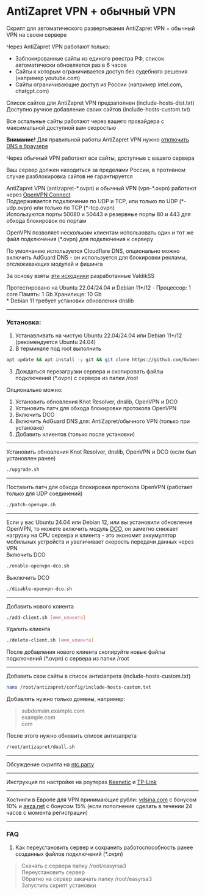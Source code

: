 # AntiZapret VPN + обычный VPN

Скрипт для автоматического развертывания AntiZapret VPN + обычный VPN на своем сервере

Через AntiZapret VPN работают только:
- Заблокированные сайты из единого реестра РФ, список автоматически обновляется раз в 6 часов
- Сайты к которым ограничивается доступ без судебного решения (например youtube.com)
- Сайты ограничивающие доступ из России (например intel.com, chatgpt.com)

Список сайтов для AntiZapret VPN предзаполнен (include-hosts-dist.txt)\
Доступно ручное добавление своих сайтов (include-hosts-custom.txt)

Все остальные сайты работают через вашего провайдера с максимальной доступной вам скоростью

**Внимание!** Для правильной работы AntiZapret VPN нужно [отключить DNS в браузере](https://www.google.ru/search?q=отключить+DNS+в+браузере)

Через обычный VPN работают все сайты, доступные с вашего сервера

Ваш сервер должен находиться за пределами России, в противном случае разблокировка сайтов не гарантируется

AntiZapret VPN (antizapret-\*.ovpn) и обычный VPN (vpn-\*.ovpn) работают через [OpenVPN Connect](https://openvpn.net/client)\
Поддерживается подключение по UDP и TCP, или только по UDP (\*-udp.ovpn) или только по TCP (\*-tcp.ovpn)\
Используются порты 50080 и 50443 и резервные порты 80 и 443 для обхода блокировок по портам

OpenVPN позволяет нескольким клиентам использовать один и тот же файл подключения (\*.ovpn) для подключения к серверу

По умолчанию используется Cloudflare DNS, опционально можно включить AdGuard DNS - он используется для блокировки рекламы, отслеживающих модулей и фишинга

За основу взяты [эти исходники](https://bitbucket.org/anticensority/antizapret-vpn-container/src/master) разработанные ValdikSS

Протестировано на Ubuntu 22.04/24.04 и Debian 11*/12 - Процессор: 1 core Память: 1 Gb Хранилище: 10 Gb\
\* Debian 11 требует установки обновления dnslib
***
### Установка:
1. Устанавливать на чистую Ubuntu 22.04/24.04 или Debian 11*/12 (рекомендуется Ubuntu 24.04)
2. В терминале под root выполнить
```sh
apt update && apt install -y git && git clone https://github.com/GubernievS/AntiZapret-VPN.git tmp && chmod +x tmp/setup.sh && tmp/setup.sh
```
3. Дождаться перезагрузки сервера и скопировать файлы подключений (*.ovpn) с сервера из папки /root

Опционально можно:
1. Установить обновления Knot Resolver, dnslib, OpenVPN и DCO
2. Установить патч для обхода блокировки протокола OpenVPN
3. Включить DCO
4. Включить AdGuard DNS для: AntiZapret/обычного VPN (только при установке)
5. Добавить клиентов (только после установки)
***
Установить обновления Knot Resolver, dnslib, OpenVPN и DCO (если был установлен ранее)
```sh
./upgrade.sh
```
***
Поставить патч для обхода блокировки протокола OpenVPN (работает только для UDP соединений)
```sh
./patch-openvpn.sh
```
***
Если у вас Ubuntu 24.04 или Debian 12, или вы установили обновление OpenVPN, то можете включить модуль [DCO](https://community.openvpn.net/openvpn/wiki/DataChannelOffload), он заметно снижает нагрузку на CPU сервера и клиента - это экономит аккумулятор мобильных устройств и увеличивает скорость передачи данных через VPN\
Включить DCO
```sh
./enable-openvpn-dco.sh
```
Выключить DCO
```sh
./disable-openvpn-dco.sh
```
***
Добавить нового клиента
```sh
./add-client.sh [имя_клиента]
```
Удалить клиента
```sh
./delete-client.sh [имя_клиента]
```
После добавления нового клиента скопируйте новые файлы подключений (*.ovpn) с сервера из папки /root
***
Добавить свои сайты в список антизапрета (include-hosts-custom.txt)
```sh
nano /root/antizapret/config/include-hosts-custom.txt
```
Добавлять нужно только домены, например:
>subdomain.example.com\
example.com\
com

После этого нужно обновить список антизапрета
```sh
/root/antizapret/doall.sh
```
***
Обсуждение скрипта на [ntc.party](https://ntc.party/t/9270)
***
Инструкция по настройке на роутерах [Keenetic](./Keenetic.md) и [TP-Link](./TP-Link.md)
***
Хостинги в Европе для VPN принимающие рубли: [vdsina.com](https://www.vdsina.com/?partner=9br77jaat2) с бонусом 10% и [aeza.net](https://aeza.net/?ref=529527) с бонусом 15% (если пополнение сделать в течении 24 часов с момента регистрации)
***
### FAQ
1. Как переустановить сервер и сохранить работоспособность ранее созданных файлов подключений (\*.ovpn)
> Скачать с сервера папку /root/easyrsa3\
Переустановить сервер\
Обратно на сервер закачать папку /root/easyrsa3\
Запустить скрипт установки
